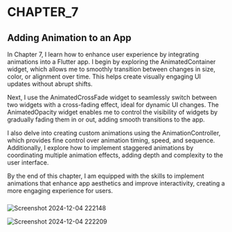 # CHAPTER_7
## Adding Animation to an App

In Chapter 7, I learn how to enhance user experience by integrating animations into a Flutter app. I begin by exploring the AnimatedContainer widget, which allows me to smoothly transition between changes in size, color, or alignment over time. This helps create visually engaging UI updates without abrupt shifts.

Next, I use the AnimatedCrossFade widget to seamlessly switch between two widgets with a cross-fading effect, ideal for dynamic UI changes. The AnimatedOpacity widget enables me to control the visibility of widgets by gradually fading them in or out, adding smooth transitions to the app.

I also delve into creating custom animations using the AnimationController, which provides fine control over animation timing, speed, and sequence. Additionally, I explore how to implement staggered animations by coordinating multiple animation effects, adding depth and complexity to the user interface.

By the end of this chapter, I am equipped with the skills to implement animations that enhance app aesthetics and improve interactivity, creating a more engaging experience for users.

###
![Screenshot 2024-12-04 222148](https://github.com/user-attachments/assets/5c076a4e-cf1f-4d02-819b-2b5e2fb92fcd)

![Screenshot 2024-12-04 222209](https://github.com/user-attachments/assets/22141034-5834-46b9-92f2-c08688dbf582)


